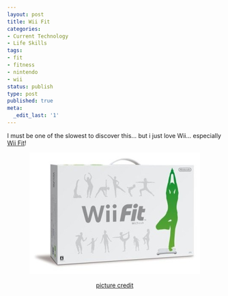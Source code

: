 ```yaml
---
layout: post
title: Wii Fit
categories:
- Current Technology
- Life Skills
tags:
- fit
- fitness
- nintendo
- wii
status: publish
type: post
published: true
meta:
  _edit_last: '1'
---
```

I must be one of the slowest to discover this... but i just love Wii... especially <a href="http://www.nintendo.com/wiifit/launch/#">Wii Fit</a>!
<p style="text-align: center;"><a href="http://share.sweska.net/files/wii-fit.jpg"><img class="size-full wp-image-651" title="wii-fit" src="/img/wii-fit.jpg" alt="" /></a></p>
<p style="text-align: center;"><a href="http://www.yauidea.com/blog/wp-content/uploads/2007/12/wii-fit-japan.jpg">picture credit</a></p>
